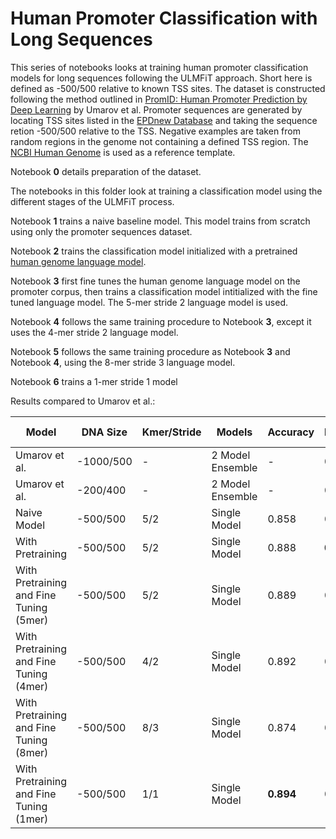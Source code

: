 # Human Promoter Classification with Long Sequences

This series of notebooks looks at training human promoter classification models for long sequences following the ULMFiT approach. Short here 
is defined as -500/500 relative to known TSS sites. The dataset is constructed following the method outlined in [PromID: Human Promoter Prediction by Deep Learning](https://arxiv.org/pdf/1810.01414.pdf) 
by Umarov et al.  Promoter sequences are generated by locating TSS sites listed in the [EPDnew Database](ftp://ccg.vital-it.ch/epdnew/human/006/) 
and taking the sequence retion -500/500 relative to the TSS. Negative examples are taken from random regions in the genome not containing 
a defined TSS region. The [NCBI Human Genome](https://www.ncbi.nlm.nih.gov/genome/51) is used as a reference template.

Notebook __0__ details preparation of the dataset.

The notebooks in this folder look at training a classification model using the different stages of the ULMFiT process. 

Notebook __1__ trains a naive baseline model. This model trains from scratch using only the promoter sequences dataset.

Notebook __2__ trains the classification model initialized with a pretrained [human genome language model](https://github.com/kheyer/Genomic-ULMFiT/tree/master/Mammals/Human/Genomic%20Language%20Models).

Notebook __3__ first fine tunes the human genome language model on the promoter corpus, then trains a classification model intitialized with 
the fine tuned language model. The 5-mer stride 2 language model is used.

Notebook __4__ follows the same training procedure to Notebook __3__, except it uses the 4-mer stride 2 language model.

Notebook __5__ follows the same training procedure as Notebook __3__ and Notebook __4__, using the 8-mer stride 3 language model.

Notebook __6__ trains a 1-mer stride 1 model

Results compared to Umarov et al.:

| Model                                   	| DNA Size  	| Kmer/Stride 	| Models           	| Accuracy 	| Precision 	| Recall 	| Correlation Coefficient 	|
|-----------------------------------------	|-----------	|-------------	|------------------	|----------	|-----------	|--------	|-------------------------	|
| Umarov et al.                           	| -1000/500 	|      -      	| 2 Model Ensemble 	|     -    	|   0.636   	|  0.802 	|          0.714          	|
| Umarov et al.                           	|  -200/400 	|      -      	| 2 Model Ensemble 	|     -    	|   0.769   	|  0.755 	|          0.762          	|
| Naive Model                             	|  -500/500 	|     5/2     	|   Single Model   	|   0.858  	|   0.877   	|  0.772 	|          0.708          	|
| With Pretraining                        	|  -500/500 	|     5/2     	|   Single Model   	|   0.888  	|   __0.902__   	|  0.824 	|          0.770          	|
| With Pretraining and Fine Tuning (5mer) 	|  -500/500 	|     5/2     	|   Single Model   	|   0.889  	|   0.886   	|  0.846 	|          0.772          	|
| With Pretraining and Fine Tuning (4mer) 	|  -500/500 	|     4/2     	|   Single Model   	|   0.892  	|   0.877   	|  __0.865__ 	|          0.778          	|
| With Pretraining and Fine Tuning (8mer) 	|  -500/500 	|     8/3     	|   Single Model   	|   0.874  	|   0.889   	|  0.802 	|          0.742          	|
| With Pretraining and Fine Tuning (1mer) 	|  -500/500 	|     1/1     	|   Single Model   	|   __0.894__  	|   0.900   	|  0.844 	|          __0.784__          	|
